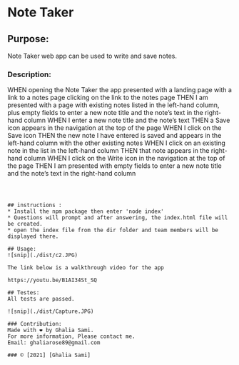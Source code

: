 # Note Taker 
## Purpose:
 Note Taker web app can be used to write and save notes.

### Description:
WHEN opening the Note Taker
the app presented with a landing page with a link to a notes page
clicking on the link to the notes page
THEN I am presented with a page with existing notes listed in the left-hand column, plus empty fields to enter a new note title and the note’s text in the right-hand column
WHEN I enter a new note title and the note’s text
THEN a Save icon appears in the navigation at the top of the page
WHEN I click on the Save icon
THEN the new note I have entered is saved and appears in the left-hand column with the other existing notes
WHEN I click on an existing note in the list in the left-hand column
THEN that note appears in the right-hand column
WHEN I click on the Write icon in the navigation at the top of the page
THEN I am presented with empty fields to enter a new note title and the note’s text in the right-hand column
```



## instructions : 
* Install the npm package then enter 'node index' 
* Questions will prompt and after answering, the index.html file will be created.
* open the index file from the dir folder and team members will be displayed there.

## Usage:
![snip](./dist/c2.JPG)

The link below is a walkthrough video for the app

https://youtu.be/B1AI34St_SQ

## Testes:
All tests are passed.

![snip](./dist/Capture.JPG)

### Contribution:
Made with ❤️️ by Ghalia Sami. 
For more information, Please contact me.
Email: ghaliarose89@gmail.com

### ©️ [2021] [Ghalia Sami]

